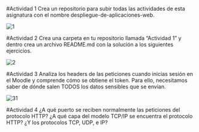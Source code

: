#Actividad 1
Crea un repositorio para subir todas las actividades de esta asignatura con el
nombre despliegue-de-aplicaciones-web.

![1](https://github.com/orsunyer/despliegue-de-aplicaciones-web/assets/144775484/163b16a0-ef4a-4fb2-8b05-1eead429d79b)


#Actividad 2
Crea una carpeta en tu repositorio llamada “Actividad 1” y dentro crea un archivo
README.md con la solución a los siguientes ejercicios.

![2](https://github.com/orsunyer/despliegue-de-aplicaciones-web/assets/144775484/b3b131ab-9c97-4608-806d-16ad78cd36e8)

#Actividad 3
Analiza los headers de las peticiones cuando inicias sesión en el Moodle y comprende
cómo se obtiene el token. Para ello, necesitamos saber de dónde salen TODOS los
datos sensibles que se envían.

![31](https://github.com/orsunyer/despliegue-de-aplicaciones-web/assets/144775484/1e66ac72-76cc-438c-a4bf-fd1697de78ab)

#Actividad 4
¿A qué puerto se reciben normalmente las peticiones del protocolo HTTP? ¿A qué
capa del modelo TCP/IP se encuentra el protocolo HTTP? ¿Y los protocolos TCP,
UDP, e IP?
